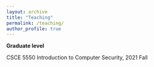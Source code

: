```yaml
---
layout: archive
title: "Teaching"
permalink: /teaching/
author_profile: true
---
```



**Graduate level**

<p>CSCE 5550 Introduction to Computer Security, 2021 Fall</p>
